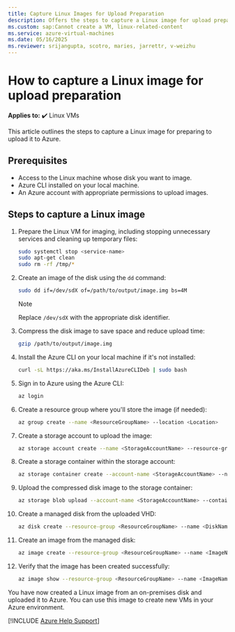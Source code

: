 ```yaml
---
title: Capture Linux Images for Upload Preparation
description: Offers the steps to capture a Linux image for upload preparation.
ms.custom: sap:Cannot create a VM, linux-related-content
ms.service: azure-virtual-machines
ms.date: 05/16/2025
ms.reviewer: srijangupta, scotro, maries, jarrettr, v-weizhu
---
```

# How to capture a Linux image for upload preparation

**Applies to:** :heavy_check_mark: Linux VMs

This article outlines the steps to capture a Linux image for preparing to upload it to Azure.

## Prerequisites

- Access to the Linux machine whose disk you want to image.
- Azure CLI installed on your local machine.
- An Azure account with appropriate permissions to upload images.

## Steps to capture a Linux image

1. Prepare the Linux VM for imaging, including stopping unnecessary services and cleaning up temporary files:

    ```bash
    sudo systemctl stop <service-name>
    sudo apt-get clean
    sudo rm -rf /tmp/*
    ```

2. Create an image of the disk using the `dd` command:

    ```bash
    sudo dd if=/dev/sdX of=/path/to/output/image.img bs=4M
    ```

    > [!NOTE]
    > Replace `/dev/sdX` with the appropriate disk identifier.

3. Compress the disk image to save space and reduce upload time:

    ```bash
    gzip /path/to/output/image.img
    ```

4. Install the Azure CLI on your local machine if it's not installed:

    ```bash
    curl -sL https://aka.ms/InstallAzureCLIDeb | sudo bash
    ```

5. Sign in to Azure using the Azure CLI:

    ```bash
    az login
    ```

6. Create a resource group where you'll store the image (if needed):

    ```bash
    az group create --name <ResourceGroupName> --location <Location>
    ```

7. Create a storage account to upload the image:

    ```bash
    az storage account create --name <StorageAccountName> --resource-group <ResourceGroupName> --location <Location> --sku Standard_LRS
    ```

8. Create a storage container within the storage account:

    ```bash
    az storage container create --account-name <StorageAccountName> --name <ContainerName>
    ```

9. Upload the compressed disk image to the storage container:

    ```bash
    az storage blob upload --account-name <StorageAccountName> --container-name <ContainerName> --name image.img.gz --file /path/to/output/image.img.gz
    ```

10. Create a managed disk from the uploaded VHD:

    ```bash
    az disk create --resource-group <ResourceGroupName> --name <DiskName> --source https://<StorageAccountName>.blob.core.windows.net/<ContainerName>/image.img.gz
    ```

11. Create an image from the managed disk:

    ```bash
    az image create --resource-group <ResourceGroupName> --name <ImageName> --source <DiskName>
    ```

12. Verify that the image has been created successfully:

    ```bash
    az image show --resource-group <ResourceGroupName> --name <ImageName>
    ```

You have now created a Linux image from an on-premises disk and uploaded it to Azure. You can use this image to create new VMs in your Azure environment.

[!INCLUDE [Azure Help Support](../../../includes/azure-help-support.md)]
